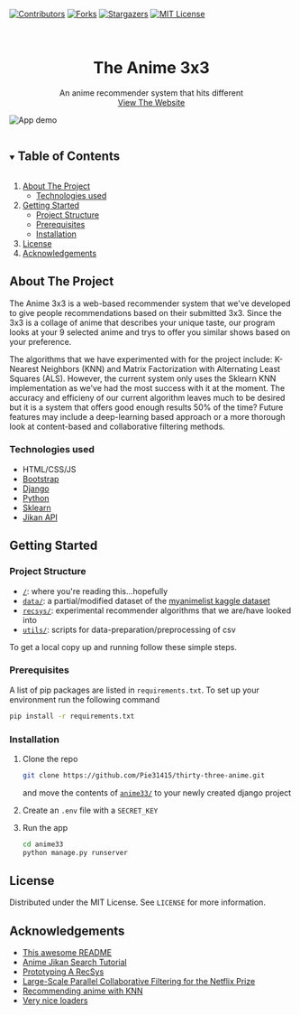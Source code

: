 <!-- PROJECT SHIELDS -->
<!--
*** I'm using markdown "reference style" links for readability.
*** Reference links are enclosed in brackets [ ] instead of parentheses ( ).
*** See the bottom of this document for the declaration of the reference variables
*** for contributors-url, forks-url, etc. This is an optional, concise syntax you may use.
*** https://www.markdownguide.org/basic-syntax/#reference-style-links
-->
[![Contributors][contributors-shield]][contributors-url]
[![Forks][forks-shield]][forks-url]
[![Stargazers][stars-shield]][stars-url]
[![MIT License][license-shield]][license-url]


<!-- PROJECT LOGO -->
<br />
<p align="center">

  <h1 align="center">The Anime 3x3</h1>

  <p align="center">
    An anime recommender system that hits different
    <br />
    <a href="https://fierce-thicket-59912.herokuapp.com/">View The Website</a>
  </p>
</p>

![App demo](https://github.com/Pie31415/thirty-three-anime/blob/main/demo/anime33demo.gif)


<!-- TABLE OF CONTENTS -->
<details open="open">
  <summary><h2 style="display: inline-block">Table of Contents</h2></summary>
  <ol>
    <li>
      <a href="#about-the-project">About The Project</a>
      <ul>
        <li><a href="#technologies-used">Technologies used</a></li>
      </ul>
    </li>
    <li>
      <a href="#getting-started">Getting Started</a>
      <ul>
        <li><a href="#project-structure">Project Structure</a></li>
        <li><a href="#prerequisites">Prerequisites</a></li>
        <li><a href="#installation">Installation</a></li>
      </ul>
    </li>
    <li><a href="#license">License</a></li>
    <li><a href="#acknowledgements">Acknowledgements</a></li>
  </ol>
</details>


<!-- ABOUT THE PROJECT -->
## About The Project
The Anime 3x3 is a web-based recommender system that we've developed to give people recommendations based on their submitted 3x3. Since the 3x3 is a collage of anime that describes your unique taste, our program looks at your 9 selected anime and trys to offer you similar shows based on your preference.

The algorithms that we have experimented with for the project include: K-Nearest Neighbors (KNN) and Matrix Factorization with Alternating Least Squares (ALS). However, the current system only uses the Sklearn KNN implementation as we've had the most success with it at the moment. The accuracy and efficieny of our current algorithm leaves much to be desired but it is a system that offers good enough results 50% of the time? Future features may include a deep-learning based approach or a more thorough look at content-based and collaborative filtering methods.


### Technologies used

* HTML/CSS/JS
* [Bootstrap](https://getbootstrap.com/)
* [Django](https://www.djangoproject.com/)
* [Python](https://www.python.org/)
* [Sklearn](https://scikit-learn.org/stable/)
* [Jikan API](https://jikan.moe/)  


<!-- GETTING STARTED -->
## Getting Started

### Project Structure
* [`/`](/../../): where you're reading this...hopefully
* [`data/`](data/): a partial/modified dataset of the [myanimelist kaggle dataset](https://www.kaggle.com/azathoth42/myanimelist)
* [`recsys/`](recsys/): experimental recommender algorithms that we are/have looked into
* [`utils/`](utils/): scripts for data-preparation/preprocessing of csv

To get a local copy up and running follow these simple steps.

### Prerequisites

A list of pip packages are listed in `requirements.txt`. To set up your environment run the following command
  ```sh
  pip install -r requirements.txt
  ```

### Installation

1. Clone the repo

   ```sh
   git clone https://github.com/Pie31415/thirty-three-anime.git
   ```
   and move the contents of [`anime33/`](anime33/) to your newly created django project
   
2. Create an `.env` file with a `SECRET_KEY`

4. Run the app

   ```sh
   cd anime33
   python manage.py runserver
   ```

<!-- LICENSE -->
## License

Distributed under the MIT License. See `LICENSE` for more information.

<!-- ACKNOWLEDGEMENTS -->
## Acknowledgements

* [This awesome README](https://github.com/othneildrew/Best-README-Template)
* [Anime Jikan Search Tutorial](https://www.youtube.com/watch?v=AI5lsNeVyO8)
* [Prototyping A RecSys](https://github.com/KevinLiao159/MyDataSciencePortfolio/tree/master/movie_recommender)
* [Large-Scale Parallel Collaborative Filtering for the Netflix Prize](https://www.researchgate.net/publication/220788980_Large-Scale_Parallel_Collaborative_Filtering_for_the_Netflix_Prize)
* [Recommending anime with KNN](https://gist.github.com/Tahsin-Mayeesha/81dcdafc61b774768b64ba5201e31e0a#file-recommending-anime-with-k-nearest-neighbor-ipynb)
* [Very nice loaders](https://loading.io/css/)


<!-- MARKDOWN LINKS & IMAGES -->
<!-- https://www.markdownguide.org/basic-syntax/#reference-style-links -->
[contributors-shield]: https://img.shields.io/github/contributors/Pie31415/thirty-three-anime.svg?style=for-the-badge
[contributors-url]: https://github.com/Pie31415/thirty-three-anime/graphs/contributors
[forks-shield]: https://img.shields.io/github/forks/Pie31415/thirty-three-anime.svg?style=for-the-badge
[forks-url]: https://github.com/Pie31415/thirty-three-anime/network/members
[stars-shield]: https://img.shields.io/github/stars/Pie31415/thirty-three-anime.svg?style=for-the-badge
[stars-url]: https://github.com/Pie31415/thirty-three-anime/stargazers
[license-shield]: https://img.shields.io/github/license/Pie31415/thirty-three-anime.svg?style=for-the-badge
[license-url]: https://github.com/Pie31415/thirty-three-anime/blob/master/LICENSE.txt
